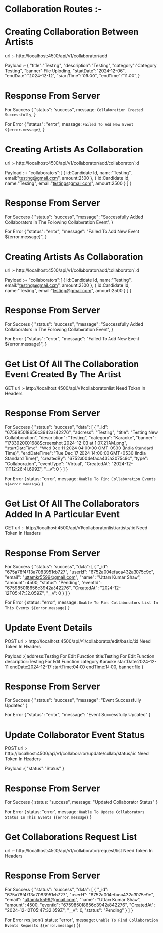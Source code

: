 # Collaboration Routes :-

# Creating Collaboration Between Artists

url :- http://localhost:4500/api/v1/collaborator/add

Payload :- {
"title":"Testing",
"description":"Testing",
"category":"Category Testing",
"banner":File Uploding,
"startDate":"2024-12-06",
"endDate":"2024-12-12",
"startTime":"05:00",
"endTime":"11:00",
}

# Response From Server

For Success
{
"status": "success",
message: `Collaboration Created Successfully`,
}

For Error
{
"status": "error",
message: `Failed To Add New Event ${error.message}`,
}

# Creating Artists As Collaboration

url :- http://localhost:4500/api/v1/collaborator/add/collaborator/:id

Payload :-{
"collaborators":[
{
id:Candidate Id,
name:"Testing",
email:"testing@gmail.com",
amount:2500
},
{
id:Candidate Id,
name:"Testing",
email:"testing@gmail.com",
amount:2500
}
]
}

# Response From Server

For Success
{
"status": "success",
"message": "Successfully Added Collaborators in The Following Collaboration Event",
}

For Error
{
"status": "error",
"message": "Failed To Add New Event ${error.message}",
}


# Creating Artists As Collaboration

url :- http://localhost:4500/api/v1/collaborator/add/collaborator/:id

Payload :-{
"collaborators":[
{
id:Candidate Id,
name:"Testing",
email:"testing@gmail.com",
amount:2500
},
{
id:Candidate Id,
name:"Testing",
email:"testing@gmail.com",
amount:2500
}
]
}

# Response From Server

For Success
{
"status": "success",
"message": "Successfully Added Collaborators in The Following Collaboration Event",
}

For Error
{
"status": "error",
"message": "Failed To Add New Event ${error.message}",
}



# Get List Of All The Collaboration Event Created By The Artist

GET url :- http://localhost:4500/api/v1/collaborator/list
           Need Token In Headers 

# Response From Server

For Success
{
    "status": "success",
    "data": [
        {
            "_id": "675985018656c3942a842276",
            "address": "Testing",
            "title": "Testing New Collabboration",
            "description": "Testing",
            "category": "Karaoke",
            "banner": "1733920001688Screenshot 2024-12-03 at 1.07.21 AM.png",
            "startDateTime": "Wed Dec 11 2024 04:00:00 GMT+0530 (India Standard Time)",
            "endDateTime": "Tue Dec 17 2024 14:00:00 GMT+0530 (India Standard Time)",
            "createdBy": "6752a004efaca432a3075c9c",
            "type": "Collaboration",
            "eventType": "Virtual",
            "CreatedAt": "2024-12-11T12:26:41.699Z",
            "__v": 0
        }
    ]
}

For Error
{ status: "error",
message: `Unable To Find Collaboration Events ${error.message}` }




# Get List Of All The Collaborators Added In A Particular Event

GET url :- http://localhost:4500/api/v1/collaborator/list/artists/:id
           Need Token In Headers 

# Response From Server

For Success
{
    "status": "success",
    "data": [
        {
            "_id": "675a78f4713a7083951cb727",
            "userId": "6752a004efaca432a3075c9c",
            "email": "uttamkr5599@gmail.com",
            "name": "Uttam Kumar Shaw",
            "amount": 4500,
            "status": "Pending",
            "eventId": "675985018656c3942a842276",
            "CreatedAt": "2024-12-12T05:47:32.059Z",
            "__v": 0
        }
    ]
}

For Error
{ status: "error", message: `Unable To Find Collaborators List In This Events ${error.message}` }





# Update Event Details 

POST url :- http://localhost:4500/api/v1/collaborator/edit/basic/:id
           Need Token In Headers 

Payload :{
  address:Testing For Edit Function
title:Testing For Edit Function
description:Testing For Edit Function
category:Karaoke
startDate:2024-12-11
endDate:2024-12-17
startTime:04:00
endTime:14:00,
banner:file
}

# Response From Server

For Success
{
    "status": "success",
    "message": "Event Successfully Updatec"
}

For Error
{
    "status": "error",
    "message": "Event Successfully Updatec"
}





# Update Collaborator Event Status 

POST url :- http://localhost:4500/api/v1/collaborator/update/collab/status/:id
           Need Token In Headers 

Payload :{
    "status":"Status"
}

# Response From Server

For Success
      { status: "success", message: "Updated Collaborator Status" }


For Error
    { status: "error", message: `Unable To Update Collaborators Status In This Events ${error.message}` }




# Get Collaborations Request List

url :- http://localhost:4500/api/v1/collaborator/request/list
           Need Token In Headers 

# Response From Server

For Success
{
    "status": "success",
    "data": [
        {
            "_id": "675a78f4713a7083951cb727",
            "userId": "6752a004efaca432a3075c9c",
            "email": "uttamkr5599@gmail.com",
            "name": "Uttam Kumar Shaw",
            "amount": 4500,
            "eventId": "675985018656c3942a842276",
            "CreatedAt": "2024-12-12T05:47:32.059Z",
            "__v": 0,
            "status": "Pending"
        }
    ]
}

For Error
    res.json({ status: "error", message: `Unable To Find Collaboration Events Requests ${error.message}` })

